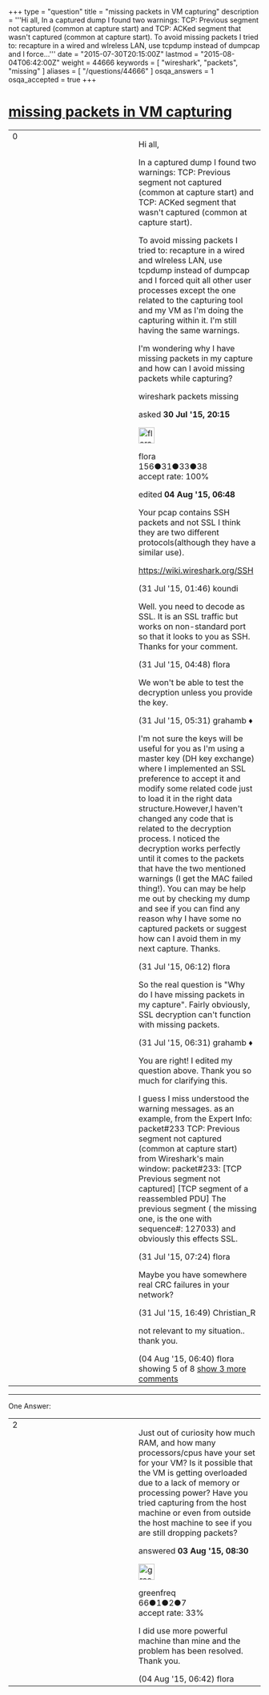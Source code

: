 +++
type = "question"
title = "missing packets in VM capturing"
description = '''Hi all,  In a captured dump I found two warnings: TCP: Previous segment not captured (common at capture start) and TCP: ACKed segment that wasn&#x27;t captured (common at capture start). To avoid missing packets I tried to: recapture in a wired and wIreless LAN, use tcpdump instead of dumpcap and I force...'''
date = "2015-07-30T20:15:00Z"
lastmod = "2015-08-04T06:42:00Z"
weight = 44666
keywords = [ "wireshark", "packets", "missing" ]
aliases = [ "/questions/44666" ]
osqa_answers = 1
osqa_accepted = true
+++

<div class="headNormal">

# [missing packets in VM capturing](/questions/44666/missing-packets-in-vm-capturing)

</div>

<div id="main-body">

<div id="askform">

<table id="question-table" style="width:100%;"><colgroup><col style="width: 50%" /><col style="width: 50%" /></colgroup><tbody><tr class="odd"><td style="width: 30px; vertical-align: top"><div class="vote-buttons"><span id="post-44666-upvote" class="ajax-command post-vote up" rel="nofollow" title="I like this post (click again to cancel)"> </span><div id="post-44666-score" class="post-score" title="current number of votes">0</div><span id="post-44666-downvote" class="ajax-command post-vote down" rel="nofollow" title="I dont like this post (click again to cancel)"> </span> <span id="favorite-mark" class="ajax-command favorite-mark" rel="nofollow" title="mark/unmark this question as favorite (click again to cancel)"> </span><div id="favorite-count" class="favorite-count"></div></div></td><td><div id="item-right"><div class="question-body"><p>Hi all,</p><p>In a captured dump I found two warnings: TCP: Previous segment not captured (common at capture start) and TCP: ACKed segment that wasn't captured (common at capture start).</p><p>To avoid missing packets I tried to: recapture in a wired and wIreless LAN, use tcpdump instead of dumpcap and I forced quit all other user processes except the one related to the capturing tool and my VM as I'm doing the capturing within it. I'm still having the same warnings.</p><p>I'm wondering why I have missing packets in my capture and how can I avoid missing packets while capturing?</p></div><div id="question-tags" class="tags-container tags"><span class="post-tag tag-link-wireshark" rel="tag" title="see questions tagged &#39;wireshark&#39;">wireshark</span> <span class="post-tag tag-link-packets" rel="tag" title="see questions tagged &#39;packets&#39;">packets</span> <span class="post-tag tag-link-missing" rel="tag" title="see questions tagged &#39;missing&#39;">missing</span></div><div id="question-controls" class="post-controls"></div><div class="post-update-info-container"><div class="post-update-info post-update-info-user"><p>asked <strong>30 Jul '15, 20:15</strong></p><img src="https://secure.gravatar.com/avatar/5642d9fe33d29ee47043f7e5796e67aa?s=32&amp;d=identicon&amp;r=g" class="gravatar" width="32" height="32" alt="flora&#39;s gravatar image" /><p><span>flora</span><br />
<span class="score" title="156 reputation points">156</span><span title="31 badges"><span class="badge1">●</span><span class="badgecount">31</span></span><span title="33 badges"><span class="silver">●</span><span class="badgecount">33</span></span><span title="38 badges"><span class="bronze">●</span><span class="badgecount">38</span></span><br />
<span class="accept_rate" title="Rate of the user&#39;s accepted answers">accept rate:</span> <span title="flora has 2 accepted answers">100%</span></p></div><div class="post-update-info post-update-info-edited"><p><span> edited <strong>04 Aug '15, 06:48</strong> </span></p></div></div><div id="comments-container-44666" class="comments-container"><span id="44671"></span><div id="comment-44671" class="comment"><div id="post-44671-score" class="comment-score"></div><div class="comment-text"><p>Your pcap contains SSH packets and not SSL I think they are two different protocols(although they have a similar use).</p><p><a href="https://wiki.wireshark.org/SSH">https://wiki.wireshark.org/SSH</a></p></div><div id="comment-44671-info" class="comment-info"><span class="comment-age">(31 Jul '15, 01:46)</span> <span class="comment-user userinfo">koundi</span></div></div><span id="44675"></span><div id="comment-44675" class="comment"><div id="post-44675-score" class="comment-score"></div><div class="comment-text"><p>Well. you need to decode as SSL. It is an SSL traffic but works on non-standard port so that it looks to you as SSH. Thanks for your comment.</p></div><div id="comment-44675-info" class="comment-info"><span class="comment-age">(31 Jul '15, 04:48)</span> <span class="comment-user userinfo">flora</span></div></div><span id="44677"></span><div id="comment-44677" class="comment"><div id="post-44677-score" class="comment-score"></div><div class="comment-text"><p>We won't be able to test the decryption unless you provide the key.</p></div><div id="comment-44677-info" class="comment-info"><span class="comment-age">(31 Jul '15, 05:31)</span> <span class="comment-user userinfo">grahamb ♦</span></div></div><span id="44678"></span><div id="comment-44678" class="comment"><div id="post-44678-score" class="comment-score"></div><div class="comment-text"><p>I'm not sure the keys will be useful for you as I'm using a master key (DH key exchange) where I implemented an SSL preference to accept it and modify some related code just to load it in the right data structure.However,I haven't changed any code that is related to the decryption process. I noticed the decryption works perfectly until it comes to the packets that have the two mentioned warnings (I get the MAC failed thing!). You can may be help me out by checking my dump and see if you can find any reason why I have some no captured packets or suggest how can I avoid them in my next capture. Thanks.</p></div><div id="comment-44678-info" class="comment-info"><span class="comment-age">(31 Jul '15, 06:12)</span> <span class="comment-user userinfo">flora</span></div></div><span id="44682"></span><div id="comment-44682" class="comment"><div id="post-44682-score" class="comment-score"></div><div class="comment-text"><p>So the real question is "Why do I have missing packets in my capture". Fairly obviously, SSL decryption can't function with missing packets.</p></div><div id="comment-44682-info" class="comment-info"><span class="comment-age">(31 Jul '15, 06:31)</span> <span class="comment-user userinfo">grahamb ♦</span></div></div><span id="44688"></span><div id="comment-44688" class="comment not_top_scorer"><div id="post-44688-score" class="comment-score"></div><div class="comment-text"><p>You are right! I edited my question above. Thank you so much for clarifying this.</p><p>I guess I miss understood the warning messages. as an example, from the Expert Info: packet#233 TCP: Previous segment not captured (common at capture start) from Wireshark's main window: packet#233: [TCP Previous segment not captured] [TCP segment of a reassembled PDU] The previous segment ( the missing one, is the one with sequence#: 127033) and obviously this effects SSL.</p></div><div id="comment-44688-info" class="comment-info"><span class="comment-age">(31 Jul '15, 07:24)</span> <span class="comment-user userinfo">flora</span></div></div><span id="44715"></span><div id="comment-44715" class="comment not_top_scorer"><div id="post-44715-score" class="comment-score"></div><div class="comment-text"><p>Maybe you have somewhere real CRC failures in your network?</p></div><div id="comment-44715-info" class="comment-info"><span class="comment-age">(31 Jul '15, 16:49)</span> <span class="comment-user userinfo">Christian_R</span></div></div><span id="44820"></span><div id="comment-44820" class="comment not_top_scorer"><div id="post-44820-score" class="comment-score"></div><div class="comment-text"><p>not relevant to my situation.. thank you.</p></div><div id="comment-44820-info" class="comment-info"><span class="comment-age">(04 Aug '15, 06:40)</span> <span class="comment-user userinfo">flora</span></div></div></div><div id="comment-tools-44666" class="comment-tools"><span class="comments-showing"> showing 5 of 8 </span> <a href="#" class="show-all-comments-link">show 3 more comments</a></div><div class="clear"></div><div id="comment-44666-form-container" class="comment-form-container"></div><div class="clear"></div></div></td></tr></tbody></table>

------------------------------------------------------------------------

<div class="tabBar">

<span id="sort-top"></span>

<div class="headQuestions">

One Answer:

</div>

</div>

<span id="44787"></span>

<div id="answer-container-44787" class="answer accepted-answer">

<table style="width:100%;"><colgroup><col style="width: 50%" /><col style="width: 50%" /></colgroup><tbody><tr class="odd"><td style="width: 30px; vertical-align: top"><div class="vote-buttons"><span id="post-44787-upvote" class="ajax-command post-vote up" rel="nofollow" title="I like this post (click again to cancel)"> </span><div id="post-44787-score" class="post-score" title="current number of votes">2</div><span id="post-44787-downvote" class="ajax-command post-vote down" rel="nofollow" title="I dont like this post (click again to cancel)"> </span> <span class="accept-answer on" rel="nofollow" title="flora has selected this answer as the correct answer"> </span></div></td><td><div class="item-right"><div class="answer-body"><p>Just out of curiosity how much RAM, and how many processors/cpus have your set for your VM? Is it possible that the VM is getting overloaded due to a lack of memory or processing power? Have you tried capturing from the host machine or even from outside the host machine to see if you are still dropping packets?</p></div><div class="answer-controls post-controls"></div><div class="post-update-info-container"><div class="post-update-info post-update-info-user"><p>answered <strong>03 Aug '15, 08:30</strong></p><img src="https://secure.gravatar.com/avatar/0a92214fd94d818059f740cdd56be7af?s=32&amp;d=identicon&amp;r=g" class="gravatar" width="32" height="32" alt="greenfreq&#39;s gravatar image" /><p><span>greenfreq</span><br />
<span class="score" title="66 reputation points">66</span><span title="1 badges"><span class="badge1">●</span><span class="badgecount">1</span></span><span title="2 badges"><span class="silver">●</span><span class="badgecount">2</span></span><span title="7 badges"><span class="bronze">●</span><span class="badgecount">7</span></span><br />
<span class="accept_rate" title="Rate of the user&#39;s accepted answers">accept rate:</span> <span title="greenfreq has one accepted answer">33%</span></p></div></div><div id="comments-container-44787" class="comments-container"><span id="44821"></span><div id="comment-44821" class="comment"><div id="post-44821-score" class="comment-score"></div><div class="comment-text"><p>I did use more powerful machine than mine and the problem has been resolved. Thank you.</p></div><div id="comment-44821-info" class="comment-info"><span class="comment-age">(04 Aug '15, 06:42)</span> <span class="comment-user userinfo">flora</span></div></div></div><div id="comment-tools-44787" class="comment-tools"></div><div class="clear"></div><div id="comment-44787-form-container" class="comment-form-container"></div><div class="clear"></div></div></td></tr></tbody></table>

</div>

<div class="paginator-container-left">

</div>

</div>

</div>

